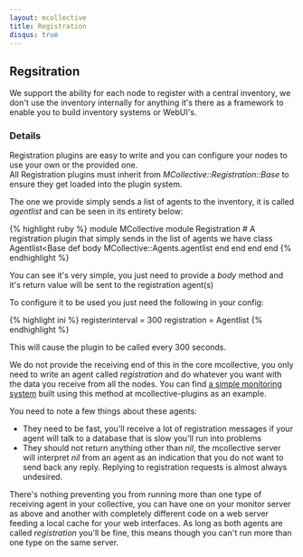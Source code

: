 ```yaml
---
layout: mcollective
title: Registration
disqus: true
---
```

[RegistrationMonitor]: http://code.google.com/p/mcollective-plugins/wiki/AgentRegistrationMonitor

Regsitration
------------

We support the ability for each node to register with a central inventory, we don't use the inventory 
internally for anything it's there as a framework to enable you to build inventory systems or WebUI's.

### Details

Registration plugins are easy to write and you can configure your nodes to use your own or the provided one.  
All Registration plugins must inherit from *MCollective::Registration::Base* to ensure they get loaded into 
the plugin system.

The one we provide simply sends a list of agents to the inventory, it is called *agentlist* and can be seen 
in its entirety below:

{% highlight ruby %}
module MCollective
    module Registration
        # A registration plugin that simply sends in the list of agents we have
        class Agentlist<Base
            def body
                MCollective::Agents.agentlist
            end
        end
    end
end
{% endhighlight %}

You can see it's very simple, you just need to provide a _body_ method and it's return value will be sent 
to the registration agent(s)

To configure it to be used you just need the following in your config:

{% highlight ini %}
registerinterval = 300
registration = Agentlist
{% endhighlight %}

This will cause the plugin to be called every 300 seconds.

We do not provide the receiving end of this in the core mcollective, you only need to write an agent called 
*registration* and do whatever you want with the data you receive from all the nodes.  You can find 
[a simple monitoring system][RegistrationMonitor] built using this method at mcollective-plugins as an example.

You need to note a few things about these agents:

 * They need to be fast, you'll receive a lot of registration messages if your agent will talk to a database that 
   is slow you'll run into problems
 * They should not return anything other than *nil*, the mcollective server will interpret *nil* from an agent as 
   an indication that you do not want to send back any reply.  Replying to registration requests is almost always undesired.

There's nothing preventing you from running more than one type of receiving agent in your collective, you can have one 
on your monitor server as above and another with completely different code on a web server feeding a local cache 
for your web interfaces.  As long as both agents are called *registration* you'll be fine, this means though you can't 
run more than one type on the same server.
